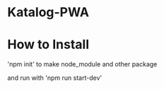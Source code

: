 # Katalog-PWA

# How to Install

'npm init' to make node_module and other package

and run with 'npm run start-dev'
